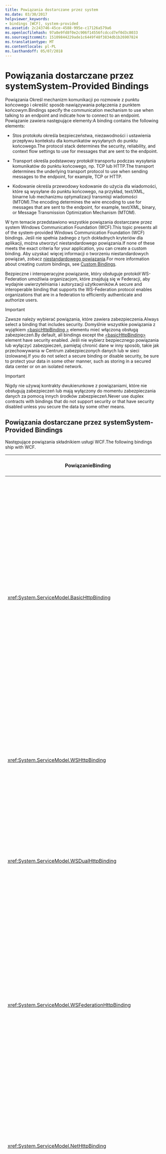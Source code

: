 ```yaml
---
title: Powiązania dostarczane przez system
ms.date: 03/30/2017
helpviewer_keywords:
- bindings [WCF], system-provided
ms.assetid: 2c243746-45ce-4588-995e-c17126a579a6
ms.openlocfilehash: 97a8e9fd8f0e2c906f14556fcdccd7ef0d3c8033
ms.sourcegitcommit: 15109844229ade1c6449f48f3834db1b26907824
ms.translationtype: MT
ms.contentlocale: pl-PL
ms.lasthandoff: 05/07/2018
---
```

# <a name="system-provided-bindings"></a><span data-ttu-id="24175-102">Powiązania dostarczane przez system</span><span class="sxs-lookup"><span data-stu-id="24175-102">System-Provided Bindings</span></span>
<span data-ttu-id="24175-103">Powiązania Określ mechanizm komunikacji po rozmowie z punktu końcowego i określić sposób nawiązywania połączenia z punktem końcowym.</span><span class="sxs-lookup"><span data-stu-id="24175-103">Bindings specify the communication mechanism to use when talking to an endpoint and indicate how to connect to an endpoint.</span></span> <span data-ttu-id="24175-104">Powiązanie zawiera następujące elementy:</span><span class="sxs-lookup"><span data-stu-id="24175-104">A binding contains the following elements:</span></span>  
  
-   <span data-ttu-id="24175-105">Stos protokołu określa bezpieczeństwa, niezawodności i ustawienia przepływu kontekstu dla komunikatów wysyłanych do punktu końcowego.</span><span class="sxs-lookup"><span data-stu-id="24175-105">The protocol stack determines the security, reliability, and context flow settings to use for messages that are sent to the endpoint.</span></span>  
  
-   <span data-ttu-id="24175-106">Transport określa podstawowy protokół transportu podczas wysyłania komunikatów do punktu końcowego, np. TCP lub HTTP.</span><span class="sxs-lookup"><span data-stu-id="24175-106">The transport determines the underlying transport protocol to use when sending messages to the endpoint, for example, TCP or HTTP.</span></span>  
  
-   <span data-ttu-id="24175-107">Kodowanie określa przewodowy kodowanie do użycia dla wiadomości, które są wysyłane do punktu końcowego, na przykład, text/XML, binarne lub mechanizmu optymalizacji transmisji wiadomości (MTOM).</span><span class="sxs-lookup"><span data-stu-id="24175-107">The encoding determines the wire encoding to use for messages that are sent to the endpoint, for example, text/XML, binary, or Message Transmission Optimization Mechanism (MTOM).</span></span>  
  
 <span data-ttu-id="24175-108">W tym temacie przedstawiono wszystkie powiązania dostarczane przez system Windows Communication Foundation (WCF).</span><span class="sxs-lookup"><span data-stu-id="24175-108">This topic presents all of the system-provided Windows Communication Foundation (WCF) bindings.</span></span> <span data-ttu-id="24175-109">Jeśli nie spełnia żadnego z tych dokładnych kryteriów dla aplikacji, można utworzyć niestandardowego powiązania.</span><span class="sxs-lookup"><span data-stu-id="24175-109">If none of these meets the exact criteria for your application, you can create a custom binding.</span></span> <span data-ttu-id="24175-110">Aby uzyskać więcej informacji o tworzeniu niestandardowych powiązań, zobacz [niestandardowego powiązania](../../../docs/framework/wcf/extending/custom-bindings.md).</span><span class="sxs-lookup"><span data-stu-id="24175-110">For more information about creating custom bindings, see [Custom Bindings](../../../docs/framework/wcf/extending/custom-bindings.md).</span></span>  
  
 <span data-ttu-id="24175-111">Bezpieczne i interoperacyjne powiązanie, który obsługuje protokół WS-Federation umożliwia organizacjom, które znajdują się w Federacji, aby wydajnie uwierzytelniania i autoryzacji użytkowników.</span><span class="sxs-lookup"><span data-stu-id="24175-111">A secure and interoperable binding that supports the WS-Federation protocol enables organizations that are in a federation to efficiently authenticate and authorize users.</span></span>  
  
> [!IMPORTANT]
>  <span data-ttu-id="24175-112">Zawsze należy wybierać powiązania, które zawiera zabezpieczenia.</span><span class="sxs-lookup"><span data-stu-id="24175-112">Always select a binding that includes security.</span></span> <span data-ttu-id="24175-113">Domyślnie wszystkie powiązania z wyjątkiem [ \<basicHttpBinding >](../../../docs/framework/configure-apps/file-schema/wcf/basichttpbinding.md) elementu mieć włączoną obsługą zabezpieczeń.</span><span class="sxs-lookup"><span data-stu-id="24175-113">By default, all bindings except the [\<basicHttpBinding>](../../../docs/framework/configure-apps/file-schema/wcf/basichttpbinding.md) element have security enabled.</span></span> <span data-ttu-id="24175-114">Jeśli nie wybierz bezpiecznego powiązania lub wyłączyć zabezpieczeń, pamiętaj chronić dane w inny sposób, takie jak przechowywania w Centrum zabezpieczonych danych lub w sieci izolowanej.</span><span class="sxs-lookup"><span data-stu-id="24175-114">If you do not select a secure binding or disable security, be sure to protect your data in some other manner, such as storing in a secured data center or on an isolated network.</span></span>  
  
> [!IMPORTANT]
>  <span data-ttu-id="24175-115">Nigdy nie używaj kontrakty dwukierunkowe z powiązaniami, które nie obsługują zabezpieczeń lub mają wyłączony do momentu zabezpieczania danych za pomocą innych środków zabezpieczeń.</span><span class="sxs-lookup"><span data-stu-id="24175-115">Never use duplex contracts with bindings that do not support security or that have security disabled unless you secure the data by some other means.</span></span>  
  
## <a name="system-provided-bindings"></a><span data-ttu-id="24175-116">Powiązania dostarczane przez system</span><span class="sxs-lookup"><span data-stu-id="24175-116">System-Provided Bindings</span></span>  
 <span data-ttu-id="24175-117">Następujące powiązania składnikiem usługi WCF.</span><span class="sxs-lookup"><span data-stu-id="24175-117">The following bindings ship with WCF.</span></span>  
  
|<span data-ttu-id="24175-118">Powiązanie</span><span class="sxs-lookup"><span data-stu-id="24175-118">Binding</span></span>|<span data-ttu-id="24175-119">Element konfiguracji</span><span class="sxs-lookup"><span data-stu-id="24175-119">Configuration Element</span></span>|<span data-ttu-id="24175-120">Opis</span><span class="sxs-lookup"><span data-stu-id="24175-120">Description</span></span>|  
|-------------|---------------------------|-----------------|  
|<xref:System.ServiceModel.BasicHttpBinding>|[<span data-ttu-id="24175-121">\<basicHttpBinding ></span><span class="sxs-lookup"><span data-stu-id="24175-121">\<basicHttpBinding></span></span>](../../../docs/framework/configure-apps/file-schema/wcf/basichttpbinding.md)|<span data-ttu-id="24175-122">Powiązanie, które jest odpowiednie dla komunikacji z profilu WS-Basic zgodność usług sieci Web, na przykład usługi sieci Web platformy ASP.NET (ASMX) — na podstawie usług.</span><span class="sxs-lookup"><span data-stu-id="24175-122">A binding that is suitable for communicating with WS-Basic Profile conformant Web services, for example, ASP.NET Web services (ASMX)-based services.</span></span> <span data-ttu-id="24175-123">To powiązanie korzysta z protokołu HTTP jako transportu i tekstu/XML jako domyślne kodowanie komunikatu.</span><span class="sxs-lookup"><span data-stu-id="24175-123">This binding uses HTTP as the transport and text/XML as the default message encoding.</span></span>|  
|<xref:System.ServiceModel.WSHttpBinding>|[<span data-ttu-id="24175-124">\<wsHttpBinding></span><span class="sxs-lookup"><span data-stu-id="24175-124">\<wsHttpBinding></span></span>](../../../docs/framework/configure-apps/file-schema/wcf/wshttpbinding.md)|<span data-ttu-id="24175-125">Bezpieczne i interoperacyjne powiązanie odpowiednie dla kontraktów na usługę non-duplex.</span><span class="sxs-lookup"><span data-stu-id="24175-125">A secure and interoperable binding that is suitable for non-duplex service contracts.</span></span>|  
|<xref:System.ServiceModel.WSDualHttpBinding>|[<span data-ttu-id="24175-126">\<wsDualHttpBinding ></span><span class="sxs-lookup"><span data-stu-id="24175-126">\<wsDualHttpBinding></span></span>](../../../docs/framework/configure-apps/file-schema/wcf/wsdualhttpbinding.md)|<span data-ttu-id="24175-127">Bezpieczne i interoperacyjne powiązanie odpowiednie dla kontraktów usługi duplex lub komunikacji za pośrednictwem pośredników SOAP.</span><span class="sxs-lookup"><span data-stu-id="24175-127">A secure and interoperable binding that is suitable for duplex service contracts or communication through SOAP intermediaries.</span></span>|  
|<xref:System.ServiceModel.WSFederationHttpBinding>|[<span data-ttu-id="24175-128">\<wsFederationHttpBinding></span><span class="sxs-lookup"><span data-stu-id="24175-128">\<wsFederationHttpBinding></span></span>](../../../docs/framework/configure-apps/file-schema/wcf/wsfederationhttpbinding.md)|<span data-ttu-id="24175-129">Bezpieczne i interoperacyjne powiązanie obsługuje protokół WS-Federation, która umożliwia organizacjom, które znajdują się w Federacji, aby wydajnie uwierzytelniania i autoryzacji użytkowników.</span><span class="sxs-lookup"><span data-stu-id="24175-129">A secure and interoperable binding that supports the WS-Federation protocol that enables organizations that are in a federation to efficiently authenticate and authorize users.</span></span>|  
|<xref:System.ServiceModel.NetHttpBinding>|<span data-ttu-id="24175-130">\<netHttpBinding ></span><span class="sxs-lookup"><span data-stu-id="24175-130">\<netHttpBinding></span></span>|<span data-ttu-id="24175-131">Powiązanie przeznaczony do używania protokołu HTTP lub protokołu WebSocket usług używającej kodowanie binarne domyślnie.</span><span class="sxs-lookup"><span data-stu-id="24175-131">A binding designed for consuming HTTP or WebSocket services that uses binary encoding by default.</span></span>|  
|<xref:System.ServiceModel.NetHttpsBinding>|<span data-ttu-id="24175-132">\<netHttpsBinding ></span><span class="sxs-lookup"><span data-stu-id="24175-132">\<netHttpsBinding></span></span>|<span data-ttu-id="24175-133">Bezpiecznego powiązania przeznaczony do używania protokołu HTTP lub protokołu WebSocket usług używającej kodowanie binarne domyślnie.</span><span class="sxs-lookup"><span data-stu-id="24175-133">A secure binding designed for consuming HTTP or WebSocket services that uses binary encoding by default.</span></span>|  
|<xref:System.ServiceModel.NetTcpBinding>|[<span data-ttu-id="24175-134">\<netTcpBinding></span><span class="sxs-lookup"><span data-stu-id="24175-134">\<netTcpBinding></span></span>](../../../docs/framework/configure-apps/file-schema/wcf/nettcpbinding.md)|<span data-ttu-id="24175-135">Bezpieczne i zoptymalizowane powiązanie odpowiednie dla komunikacji między komputerami między aplikacjami WCF.</span><span class="sxs-lookup"><span data-stu-id="24175-135">A secure and optimized binding suitable for cross-machine communication between WCF applications.</span></span>|  
|<xref:System.ServiceModel.NetNamedPipeBinding>|[<span data-ttu-id="24175-136">\<netNamedPipeBinding ></span><span class="sxs-lookup"><span data-stu-id="24175-136">\<netNamedPipeBinding></span></span>](../../../docs/framework/configure-apps/file-schema/wcf/netnamedpipebinding.md)|<span data-ttu-id="24175-137">Bezpieczne, niezawodne i zoptymalizowane powiązanie odpowiednie dla komunikacji na komputerze między aplikacjami WCF.</span><span class="sxs-lookup"><span data-stu-id="24175-137">A secure, reliable, optimized binding that is suitable for on-machine communication between WCF applications.</span></span>|  
|<xref:System.ServiceModel.NetMsmqBinding>|[<span data-ttu-id="24175-138">\<netMsmqBinding ></span><span class="sxs-lookup"><span data-stu-id="24175-138">\<netMsmqBinding></span></span>](../../../docs/framework/configure-apps/file-schema/wcf/netmsmqbinding.md)|<span data-ttu-id="24175-139">Zakolejkowane powiązanie, które jest odpowiednie dla komunikacji między komputerami między aplikacjami WCF.</span><span class="sxs-lookup"><span data-stu-id="24175-139">A queued binding that is suitable for cross-machine communication between WCF applications.</span></span>|  
|<xref:System.ServiceModel.NetPeerTcpBinding>|[<span data-ttu-id="24175-140">\<netPeerTcpBinding ></span><span class="sxs-lookup"><span data-stu-id="24175-140">\<netPeerTcpBinding></span></span>](../../../docs/framework/configure-apps/file-schema/wcf/netpeertcpbinding.md)|<span data-ttu-id="24175-141">Powiązanie, które umożliwia bezpieczne, wiele komunikacji maszyny.</span><span class="sxs-lookup"><span data-stu-id="24175-141">A binding that enables secure, multiple machine communication.</span></span>|  
|<xref:System.ServiceModel.MsmqIntegration.MsmqIntegrationBinding>|[<span data-ttu-id="24175-142">\<msmqIntegrationBinding></span><span class="sxs-lookup"><span data-stu-id="24175-142">\<msmqIntegrationBinding></span></span>](../../../docs/framework/configure-apps/file-schema/wcf/msmqintegrationbinding.md)|<span data-ttu-id="24175-143">Powiązanie, które jest odpowiednie dla komunikacji między komputerami między aplikacja WCF i istniejących aplikacji z usługą MSMQ.</span><span class="sxs-lookup"><span data-stu-id="24175-143">A binding that is suitable for cross-machine communication between a WCF application and existing Message Queuing applications.</span></span>|  
|<xref:System.ServiceModel.BasicHttpContextBinding>|[<span data-ttu-id="24175-144">\<Obiekt basicHttpContextBinding ></span><span class="sxs-lookup"><span data-stu-id="24175-144">\<basicHttpContextBinding></span></span>](../../../docs/framework/configure-apps/file-schema/wcf/basichttpcontextbinding.md)|<span data-ttu-id="24175-145">Powiązanie, które jest odpowiednie dla komunikacji z zgodność profilu WS-Basic usług sieci Web umożliwiającą plików cookie protokołu HTTP używanego do wymiany kontekstu.</span><span class="sxs-lookup"><span data-stu-id="24175-145">A binding that is suitable for communicating with WS-Basic Profile conformant Web services that enables HTTP cookies to be used to exchange context.</span></span>|  
|<xref:System.ServiceModel.NetTcpContextBinding>|[<span data-ttu-id="24175-146">\<netTcpContextBinding ></span><span class="sxs-lookup"><span data-stu-id="24175-146">\<netTcpContextBinding></span></span>](../../../docs/framework/configure-apps/file-schema/wcf/nettcpcontextbinding.md)|<span data-ttu-id="24175-147">Bezpieczne i zoptymalizowane powiązanie odpowiednie dla komunikacji między komputerami między aplikacjami WCF, który umożliwia nagłówki SOAP używanego do wymiany kontekstu.</span><span class="sxs-lookup"><span data-stu-id="24175-147">A secure and optimized binding suitable for cross-machine communication between WCF applications that enables SOAP headers to be used to exchange context.</span></span>|  
|<xref:System.ServiceModel.WebHttpBinding>|[<span data-ttu-id="24175-148">\<webHttpBinding></span><span class="sxs-lookup"><span data-stu-id="24175-148">\<webHttpBinding></span></span>](../../../docs/framework/configure-apps/file-schema/wcf/webhttpbinding.md)|<span data-ttu-id="24175-149">Wiązanie używane do konfigurowania punktów końcowych dla usług sieci Web WCF, które są dostępne za pośrednictwem żądania HTTP zamiast na wiadomości SOAP.</span><span class="sxs-lookup"><span data-stu-id="24175-149">A binding used to configure endpoints for WCF Web services that are exposed through HTTP requests instead of SOAP messages.</span></span>|  
|<xref:System.ServiceModel.WSHttpContextBinding>|[<span data-ttu-id="24175-150">\<wsHttpContextBinding ></span><span class="sxs-lookup"><span data-stu-id="24175-150">\<wsHttpContextBinding></span></span>](../../../docs/framework/configure-apps/file-schema/wcf/wshttpcontextbinding.md)|<span data-ttu-id="24175-151">Bezpieczny i</span><span class="sxs-lookup"><span data-stu-id="24175-151">A secure and</span></span> |<xref:System.ServiceModel.UdpBinding>|<span data-ttu-id="24175-152">\<udpBinding ></span><span class="sxs-lookup"><span data-stu-id="24175-152">\<udpBinding></span></span>|<span data-ttu-id="24175-153">Wiązanie używane podczas wysyłania serii proste wiadomości do wielu klientów jednocześnie.</span><span class="sxs-lookup"><span data-stu-id="24175-153">A binding to use when sending a burst of simple messages to a large number of clients simultaneously.</span></span>|  
  
 <span data-ttu-id="24175-154">W poniższej tabeli przedstawiono funkcje każdego powiązania dostarczane przez system.</span><span class="sxs-lookup"><span data-stu-id="24175-154">The following table shows the features of each of the system-provided bindings.</span></span> <span data-ttu-id="24175-155">Powiązania znajdują się w kolumnach tabeli; funkcje są wyświetlane w wierszach i opisane w drugiej tabeli.</span><span class="sxs-lookup"><span data-stu-id="24175-155">The bindings are found in the table columns; the features are listed in the rows and described in a second table.</span></span> <span data-ttu-id="24175-156">Poniższa tabela zawiera klucz, skróty powiązanie użyte.</span><span class="sxs-lookup"><span data-stu-id="24175-156">The following table provides a key for the binding abbreviations used.</span></span> <span data-ttu-id="24175-157">Aby wybrać powiązanie, określić kolumnę, która spełnia wszystkie potrzebne funkcje wiersza.</span><span class="sxs-lookup"><span data-stu-id="24175-157">To select a binding, determine which column satisfies all of the row features you need.</span></span>  
  
|<span data-ttu-id="24175-158">Powiązanie</span><span class="sxs-lookup"><span data-stu-id="24175-158">Binding</span></span>|<span data-ttu-id="24175-159">Współdziałanie</span><span class="sxs-lookup"><span data-stu-id="24175-159">Interoperability</span></span>|<span data-ttu-id="24175-160">Zabezpieczenia (ustawienie domyślne)</span><span class="sxs-lookup"><span data-stu-id="24175-160">Security (Default)</span></span>|<span data-ttu-id="24175-161">Sesja</span><span class="sxs-lookup"><span data-stu-id="24175-161">Session</span></span><br /><br /> <span data-ttu-id="24175-162">(Domyślnie)</span><span class="sxs-lookup"><span data-stu-id="24175-162">(Default)</span></span>|<span data-ttu-id="24175-163">Transakcje</span><span class="sxs-lookup"><span data-stu-id="24175-163">Transactions</span></span>|<span data-ttu-id="24175-164">Dupleks</span><span class="sxs-lookup"><span data-stu-id="24175-164">Duplex</span></span>|<span data-ttu-id="24175-165">Kodowania (ustawienie domyślne)</span><span class="sxs-lookup"><span data-stu-id="24175-165">Encoding (Default)</span></span>|<span data-ttu-id="24175-166">przesyłanie strumieniowe</span><span class="sxs-lookup"><span data-stu-id="24175-166">Streaming</span></span><br /><br /> <span data-ttu-id="24175-167">(Domyślnie)</span><span class="sxs-lookup"><span data-stu-id="24175-167">(Default)</span></span>|  
|-------------|----------------------|--------------------------|-----------------------------|------------------|------------|--------------------------|-------------------------------|  
|<xref:System.ServiceModel.BasicHttpBinding>|<span data-ttu-id="24175-168">Basic Profile 1.1</span><span class="sxs-lookup"><span data-stu-id="24175-168">Basic Profile 1.1</span></span>|<span data-ttu-id="24175-169">(Brak), Transport, wiadomości, mieszany</span><span class="sxs-lookup"><span data-stu-id="24175-169">(None), Transport, Message, Mixed</span></span>|<span data-ttu-id="24175-170">(Brak)</span><span class="sxs-lookup"><span data-stu-id="24175-170">(None)</span></span>|<span data-ttu-id="24175-171">(Brak)</span><span class="sxs-lookup"><span data-stu-id="24175-171">(None)</span></span>|<span data-ttu-id="24175-172">n/d</span><span class="sxs-lookup"><span data-stu-id="24175-172">n/a</span></span>|<span data-ttu-id="24175-173">Tekst, (MTOM)</span><span class="sxs-lookup"><span data-stu-id="24175-173">Text, (MTOM)</span></span>|<span data-ttu-id="24175-174">Tak</span><span class="sxs-lookup"><span data-stu-id="24175-174">Yes</span></span><br /><br /> <span data-ttu-id="24175-175">(buforowanej)</span><span class="sxs-lookup"><span data-stu-id="24175-175">(buffered)</span></span>|  
|<xref:System.ServiceModel.WSHttpBinding>|<span data-ttu-id="24175-176">WS</span><span class="sxs-lookup"><span data-stu-id="24175-176">WS</span></span>|<span data-ttu-id="24175-177">Mieszane transportu, (komunikat)</span><span class="sxs-lookup"><span data-stu-id="24175-177">Transport, (Message), Mixed</span></span>|<span data-ttu-id="24175-178">(Brak), niezawodnej sesji, sesja zabezpieczeń</span><span class="sxs-lookup"><span data-stu-id="24175-178">(None), Reliable Session, Security Session</span></span>|<span data-ttu-id="24175-179">Tak (Brak)</span><span class="sxs-lookup"><span data-stu-id="24175-179">(None), Yes</span></span>|<span data-ttu-id="24175-180">n/d</span><span class="sxs-lookup"><span data-stu-id="24175-180">n/a</span></span>|<span data-ttu-id="24175-181">(Tekst), MTOM</span><span class="sxs-lookup"><span data-stu-id="24175-181">(Text), MTOM</span></span>|<span data-ttu-id="24175-182">Nie</span><span class="sxs-lookup"><span data-stu-id="24175-182">No</span></span>|  
|<xref:System.ServiceModel.WSDualHttpBinding>|<span data-ttu-id="24175-183">WS</span><span class="sxs-lookup"><span data-stu-id="24175-183">WS</span></span>|<span data-ttu-id="24175-184">(Komunikat), Brak</span><span class="sxs-lookup"><span data-stu-id="24175-184">(Message), None</span></span>|<span data-ttu-id="24175-185">(Niezawodnej sesji), sesja zabezpieczeń</span><span class="sxs-lookup"><span data-stu-id="24175-185">(Reliable Session), Security Session</span></span>|<span data-ttu-id="24175-186">Tak (Brak)</span><span class="sxs-lookup"><span data-stu-id="24175-186">(None), Yes</span></span>|<span data-ttu-id="24175-187">Tak</span><span class="sxs-lookup"><span data-stu-id="24175-187">Yes</span></span>|<span data-ttu-id="24175-188">(Tekst), MTOM</span><span class="sxs-lookup"><span data-stu-id="24175-188">(Text), MTOM</span></span>|<span data-ttu-id="24175-189">Nie</span><span class="sxs-lookup"><span data-stu-id="24175-189">No</span></span>|  
|<xref:System.ServiceModel.WSFederationHttpBinding>|<span data-ttu-id="24175-190">WS-Federation</span><span class="sxs-lookup"><span data-stu-id="24175-190">WS-Federation</span></span>|<span data-ttu-id="24175-191">(Komunikat), mieszany, Brak</span><span class="sxs-lookup"><span data-stu-id="24175-191">(Message), Mixed, None</span></span>|<span data-ttu-id="24175-192">(Brak), niezawodnej sesji, sesja zabezpieczeń</span><span class="sxs-lookup"><span data-stu-id="24175-192">(None), Reliable Session, Security Session</span></span>|<span data-ttu-id="24175-193">Tak (Brak)</span><span class="sxs-lookup"><span data-stu-id="24175-193">(None), Yes</span></span>|<span data-ttu-id="24175-194">Nie</span><span class="sxs-lookup"><span data-stu-id="24175-194">No</span></span>|<span data-ttu-id="24175-195">(Tekst), MTOM</span><span class="sxs-lookup"><span data-stu-id="24175-195">(Text), MTOM</span></span>|<span data-ttu-id="24175-196">Nie</span><span class="sxs-lookup"><span data-stu-id="24175-196">No</span></span>|  
|<xref:System.ServiceModel.NetHttpBinding>|<span data-ttu-id="24175-197">.NET</span><span class="sxs-lookup"><span data-stu-id="24175-197">.NET</span></span>|<span data-ttu-id="24175-198">(Brak), Transport, wiadomości, TransportWithMessageCredential, TransportCredentialOnly</span><span class="sxs-lookup"><span data-stu-id="24175-198">(None), Transport, Message, TransportWithMessageCredential, TransportCredentialOnly</span></span>|<span data-ttu-id="24175-199">Zobacz Uwaga poniżej</span><span class="sxs-lookup"><span data-stu-id="24175-199">See note below</span></span>|<span data-ttu-id="24175-200">Brak</span><span class="sxs-lookup"><span data-stu-id="24175-200">None</span></span>|<span data-ttu-id="24175-201">Zobacz Uwaga poniżej</span><span class="sxs-lookup"><span data-stu-id="24175-201">See note below</span></span>|<span data-ttu-id="24175-202">(Binarnego), tekst, MTOM</span><span class="sxs-lookup"><span data-stu-id="24175-202">(Binary), Text,MTOM</span></span>|<span data-ttu-id="24175-203">Tak (buforowanej)</span><span class="sxs-lookup"><span data-stu-id="24175-203">Yes (buffered)</span></span>|  
|<xref:System.ServiceModel.NetHttpsBinding>|<span data-ttu-id="24175-204">.NET</span><span class="sxs-lookup"><span data-stu-id="24175-204">.NET</span></span>|<span data-ttu-id="24175-205">(Transportu), TransportWithMessageCredential</span><span class="sxs-lookup"><span data-stu-id="24175-205">(Transport), TransportWithMessageCredential</span></span>|<span data-ttu-id="24175-206">Zobacz Uwaga poniżej</span><span class="sxs-lookup"><span data-stu-id="24175-206">See note below</span></span>|<span data-ttu-id="24175-207">Brak</span><span class="sxs-lookup"><span data-stu-id="24175-207">None</span></span>|<span data-ttu-id="24175-208">Zobacz Uwaga poniżej</span><span class="sxs-lookup"><span data-stu-id="24175-208">See note below</span></span>|<span data-ttu-id="24175-209">(Binarnego), tekst, MTOM</span><span class="sxs-lookup"><span data-stu-id="24175-209">(Binary), Text,MTOM</span></span>|<span data-ttu-id="24175-210">Tak (buforowanej)</span><span class="sxs-lookup"><span data-stu-id="24175-210">Yes (buffered)</span></span>|  
|<xref:System.ServiceModel.NetTcpBinding>|<span data-ttu-id="24175-211">.NET</span><span class="sxs-lookup"><span data-stu-id="24175-211">.NET</span></span>|<span data-ttu-id="24175-212">(Transportu), mieszanym wiadomości, None,</span><span class="sxs-lookup"><span data-stu-id="24175-212">(Transport), Message, None, Mixed</span></span>|<span data-ttu-id="24175-213">(Transportu), niezawodnej sesji, sesja zabezpieczeń</span><span class="sxs-lookup"><span data-stu-id="24175-213">(Transport), Reliable Session, Security Session</span></span>|<span data-ttu-id="24175-214">Tak (Brak)</span><span class="sxs-lookup"><span data-stu-id="24175-214">(None), Yes</span></span>|<span data-ttu-id="24175-215">Tak</span><span class="sxs-lookup"><span data-stu-id="24175-215">Yes</span></span>|<span data-ttu-id="24175-216">plików binarnych</span><span class="sxs-lookup"><span data-stu-id="24175-216">Binary</span></span>|<span data-ttu-id="24175-217">Tak</span><span class="sxs-lookup"><span data-stu-id="24175-217">Yes</span></span><br /><br /> <span data-ttu-id="24175-218">(buforowanej)</span><span class="sxs-lookup"><span data-stu-id="24175-218">(buffered)</span></span>|  
|<xref:System.ServiceModel.NetNamedPipeBinding>|<span data-ttu-id="24175-219">.NET</span><span class="sxs-lookup"><span data-stu-id="24175-219">.NET</span></span>|<span data-ttu-id="24175-220">(Transportu), Brak</span><span class="sxs-lookup"><span data-stu-id="24175-220">(Transport), None</span></span>|<span data-ttu-id="24175-221">Brak (transportu)</span><span class="sxs-lookup"><span data-stu-id="24175-221">None, (Transport)</span></span>|<span data-ttu-id="24175-222">Tak (Brak)</span><span class="sxs-lookup"><span data-stu-id="24175-222">(None), Yes</span></span>|<span data-ttu-id="24175-223">Tak</span><span class="sxs-lookup"><span data-stu-id="24175-223">Yes</span></span>|<span data-ttu-id="24175-224">plików binarnych</span><span class="sxs-lookup"><span data-stu-id="24175-224">Binary</span></span>|<span data-ttu-id="24175-225">Tak</span><span class="sxs-lookup"><span data-stu-id="24175-225">Yes</span></span><br /><br /> <span data-ttu-id="24175-226">(buforowanej)</span><span class="sxs-lookup"><span data-stu-id="24175-226">(buffered)</span></span>|  
|<xref:System.ServiceModel.NetMsmqBinding>|<span data-ttu-id="24175-227">.NET</span><span class="sxs-lookup"><span data-stu-id="24175-227">.NET</span></span>|<span data-ttu-id="24175-228">Komunikat (transportu), Brak</span><span class="sxs-lookup"><span data-stu-id="24175-228">Message, (Transport), None</span></span>|<span data-ttu-id="24175-229">(Brak), transportu</span><span class="sxs-lookup"><span data-stu-id="24175-229">(None), Transport</span></span>|<span data-ttu-id="24175-230">Brak (tak)</span><span class="sxs-lookup"><span data-stu-id="24175-230">None, (Yes)</span></span>|<span data-ttu-id="24175-231">Nie</span><span class="sxs-lookup"><span data-stu-id="24175-231">No</span></span>|<span data-ttu-id="24175-232">plików binarnych</span><span class="sxs-lookup"><span data-stu-id="24175-232">Binary</span></span>|<span data-ttu-id="24175-233">Nie</span><span class="sxs-lookup"><span data-stu-id="24175-233">No</span></span>|  
|<xref:System.ServiceModel.NetPeerTcpBinding>|<span data-ttu-id="24175-234">elementów równorzędnych</span><span class="sxs-lookup"><span data-stu-id="24175-234">Peer</span></span>|<span data-ttu-id="24175-235">(Transportu)</span><span class="sxs-lookup"><span data-stu-id="24175-235">(Transport)</span></span>|<span data-ttu-id="24175-236">(Brak)</span><span class="sxs-lookup"><span data-stu-id="24175-236">(None)</span></span>|<span data-ttu-id="24175-237">(Brak)</span><span class="sxs-lookup"><span data-stu-id="24175-237">(None)</span></span>|<span data-ttu-id="24175-238">Tak</span><span class="sxs-lookup"><span data-stu-id="24175-238">Yes</span></span>||<span data-ttu-id="24175-239">Nie</span><span class="sxs-lookup"><span data-stu-id="24175-239">No</span></span>|  
|<xref:System.ServiceModel.MsmqIntegration.MsmqIntegrationBinding>|<span data-ttu-id="24175-240">Usługa MSMQ</span><span class="sxs-lookup"><span data-stu-id="24175-240">MSMQ</span></span>|<span data-ttu-id="24175-241">(Transportu)</span><span class="sxs-lookup"><span data-stu-id="24175-241">(Transport)</span></span>|<span data-ttu-id="24175-242">(Brak)</span><span class="sxs-lookup"><span data-stu-id="24175-242">(None)</span></span>|<span data-ttu-id="24175-243">Brak (tak)</span><span class="sxs-lookup"><span data-stu-id="24175-243">None, (Yes)</span></span>|<span data-ttu-id="24175-244">n/d</span><span class="sxs-lookup"><span data-stu-id="24175-244">n/a</span></span>|<span data-ttu-id="24175-245">n/d</span><span class="sxs-lookup"><span data-stu-id="24175-245">n/a</span></span>|<span data-ttu-id="24175-246">Nie</span><span class="sxs-lookup"><span data-stu-id="24175-246">No</span></span>|  
|<xref:System.ServiceModel.BasicHttpContextBinding>|<span data-ttu-id="24175-247">Basic Profile 1.1</span><span class="sxs-lookup"><span data-stu-id="24175-247">Basic Profile 1.1</span></span>|<span data-ttu-id="24175-248">(Brak), Transport, wiadomości, mieszany</span><span class="sxs-lookup"><span data-stu-id="24175-248">(None), Transport, Message, Mixed</span></span>|<span data-ttu-id="24175-249">(Brak)</span><span class="sxs-lookup"><span data-stu-id="24175-249">(None)</span></span>|<span data-ttu-id="24175-250">(Brak)</span><span class="sxs-lookup"><span data-stu-id="24175-250">(None)</span></span>|<span data-ttu-id="24175-251">n/d</span><span class="sxs-lookup"><span data-stu-id="24175-251">n/a</span></span>|<span data-ttu-id="24175-252">Tekst, (MTOM)</span><span class="sxs-lookup"><span data-stu-id="24175-252">Text, (MTOM)</span></span>|<span data-ttu-id="24175-253">Tak</span><span class="sxs-lookup"><span data-stu-id="24175-253">Yes</span></span><br /><br /> <span data-ttu-id="24175-254">(buforowanej)</span><span class="sxs-lookup"><span data-stu-id="24175-254">(buffered)</span></span>|  
|<xref:System.ServiceModel.NetTcpContextBinding>|<span data-ttu-id="24175-255">.NET</span><span class="sxs-lookup"><span data-stu-id="24175-255">.NET</span></span>|<span data-ttu-id="24175-256">(Transportu), mieszanym wiadomości, None,</span><span class="sxs-lookup"><span data-stu-id="24175-256">(Transport), Message, None, Mixed</span></span>|<span data-ttu-id="24175-257">(Transportu), niezawodnej sesji, sesja zabezpieczeń</span><span class="sxs-lookup"><span data-stu-id="24175-257">(Transport), Reliable Session, Security Session</span></span>|<span data-ttu-id="24175-258">Tak (Brak)</span><span class="sxs-lookup"><span data-stu-id="24175-258">(None), Yes</span></span>|<span data-ttu-id="24175-259">Tak</span><span class="sxs-lookup"><span data-stu-id="24175-259">Yes</span></span>|<span data-ttu-id="24175-260">plików binarnych</span><span class="sxs-lookup"><span data-stu-id="24175-260">Binary</span></span>|<span data-ttu-id="24175-261">Tak</span><span class="sxs-lookup"><span data-stu-id="24175-261">Yes</span></span><br /><br /> <span data-ttu-id="24175-262">(buforowanej)</span><span class="sxs-lookup"><span data-stu-id="24175-262">(buffered)</span></span>|  
|<xref:System.ServiceModel.WSHttpContextBinding>|<span data-ttu-id="24175-263">WS</span><span class="sxs-lookup"><span data-stu-id="24175-263">WS</span></span>|<span data-ttu-id="24175-264">Mieszane transportu, (komunikat)</span><span class="sxs-lookup"><span data-stu-id="24175-264">Transport, (Message), Mixed</span></span>|<span data-ttu-id="24175-265">(Brak), niezawodnej sesji, sesja zabezpieczeń</span><span class="sxs-lookup"><span data-stu-id="24175-265">(None), Reliable Session, Security Session</span></span>|<span data-ttu-id="24175-266">Tak (Brak)</span><span class="sxs-lookup"><span data-stu-id="24175-266">(None), Yes</span></span>|<span data-ttu-id="24175-267">n/d</span><span class="sxs-lookup"><span data-stu-id="24175-267">n/a</span></span>|<span data-ttu-id="24175-268">Tekst, (MTOM)</span><span class="sxs-lookup"><span data-stu-id="24175-268">Text, (MTOM)</span></span>|<span data-ttu-id="24175-269">Nie</span><span class="sxs-lookup"><span data-stu-id="24175-269">No</span></span>|  
|<xref:System.ServiceModel.UdpBinding>|<span data-ttu-id="24175-270">.NET **Uwaga:** współdziałanie można osiągnąć poprzez wdrożenie standardowe specyfikacji SOAP-over-UDP, która implementuje tego powiązania.</span><span class="sxs-lookup"><span data-stu-id="24175-270">.NET **Note:**  Interoperability can be achieved by implementing the standard SOAP-over-UDP spec which this binding implements.</span></span>|<span data-ttu-id="24175-271">(Brak)</span><span class="sxs-lookup"><span data-stu-id="24175-271">(None)</span></span>|<span data-ttu-id="24175-272">(Brak)</span><span class="sxs-lookup"><span data-stu-id="24175-272">(None)</span></span>|<span data-ttu-id="24175-273">(Brak)</span><span class="sxs-lookup"><span data-stu-id="24175-273">(None)</span></span>|<span data-ttu-id="24175-274">n/d</span><span class="sxs-lookup"><span data-stu-id="24175-274">n/a</span></span>|<span data-ttu-id="24175-275">(Tekst)</span><span class="sxs-lookup"><span data-stu-id="24175-275">(Text)</span></span>|<span data-ttu-id="24175-276">Nie</span><span class="sxs-lookup"><span data-stu-id="24175-276">No</span></span>|  
  
> [!IMPORTANT]
>  <span data-ttu-id="24175-277"><xref:System.ServiceModel.NetHttpBinding> jest przeznaczony do używania protokołu HTTP lub protokołu WebSocket usług powiązania i używa kodowanie binarne domyślnie.</span><span class="sxs-lookup"><span data-stu-id="24175-277"><xref:System.ServiceModel.NetHttpBinding> is a binding designed for consuming HTTP or WebSocket services and uses binary encoding by default.</span></span> <span data-ttu-id="24175-278"><xref:System.ServiceModel.NetHttpBinding> wykryje, czy jest używana z kontraktu "żądanie-odpowiedź" lub kontraktu dwukierunkowego i zmianę jego zachowania, aby dopasować — zostanie użyty dla dupleks HTTP dla żądanie odpowiedź i technologia WebSockets.</span><span class="sxs-lookup"><span data-stu-id="24175-278"><xref:System.ServiceModel.NetHttpBinding> will detect whether it is used with a request-reply contract or duplex contract and change its behavior to match - it will use HTTP for request-reply and WebSockets for duplex.</span></span> <span data-ttu-id="24175-279">To zachowanie można przesłonić przy użyciu <!--zz <xref:System.ServiceModel.NetHttpBinding.WebSocketTransportUsage%2A>--> `System.ServiceModel.NetHttpBinding.WebSocketTransportUsage` powiązanie ustawienie: dozwolone — jest to wartość domyślna i działa zgodnie z powyższym opisem. NotAllowed — uniemożliwia to Websocket używana.</span><span class="sxs-lookup"><span data-stu-id="24175-279">This behavior can be overridden using the <!--zz <xref:System.ServiceModel.NetHttpBinding.WebSocketTransportUsage%2A>--> `System.ServiceModel.NetHttpBinding.WebSocketTransportUsage` binding setting:Allowed - This is the default value and behaves as described above.NotAllowed - This prevents WebSockets from being used.</span></span> <span data-ttu-id="24175-280">Podjęto próbę użycia kontraktu dwukierunkowego tego ustawienia spowoduje Wystąpił wyjątek. Wymagana — wymusza Websocket do użycia nawet w przypadku kontraktów "żądanie-odpowiedź".</span><span class="sxs-lookup"><span data-stu-id="24175-280">Attempting to use a duplex contract with this setting will result in an exception.Required - This forces WebSockets to be used even for request-reply contracts.</span></span> <span data-ttu-id="24175-281">NetHttpBinding obsługuje zarówno w trybie HTTP, jak i w trybie protokołu WebSocket niezawodnej sesji.</span><span class="sxs-lookup"><span data-stu-id="24175-281">NetHttpBinding supports reliable sessions in both HTTP mode and WebSocket mode.</span></span> <span data-ttu-id="24175-282">W WebSocket tryb sesji są dostarczane przez transport.</span><span class="sxs-lookup"><span data-stu-id="24175-282">In WebSocket mode sessions are provided by the transport.</span></span>  
  
 <span data-ttu-id="24175-283">W poniższej tabeli przedstawiono funkcje wymienione w powyższej tabeli.</span><span class="sxs-lookup"><span data-stu-id="24175-283">The following table explains the features listed in the previous table.</span></span>  
  
|<span data-ttu-id="24175-284">Funkcja</span><span class="sxs-lookup"><span data-stu-id="24175-284">Feature</span></span>|<span data-ttu-id="24175-285">Opis</span><span class="sxs-lookup"><span data-stu-id="24175-285">Description</span></span>|  
|-------------|-----------------|  
|<span data-ttu-id="24175-286">Typ współdziałanie</span><span class="sxs-lookup"><span data-stu-id="24175-286">Interoperability Type</span></span>|<span data-ttu-id="24175-287">Nazwy protokołu lub technologii, z którym powiązania zapewnia współdziałanie.</span><span class="sxs-lookup"><span data-stu-id="24175-287">Names the protocol or technology with which the binding ensures interoperation.</span></span>|  
|<span data-ttu-id="24175-288">Zabezpieczenia</span><span class="sxs-lookup"><span data-stu-id="24175-288">Security</span></span>|<span data-ttu-id="24175-289">Określa, jak chronione są kanału:</span><span class="sxs-lookup"><span data-stu-id="24175-289">Specifies how the channel is secured:</span></span><br /><br /> <span data-ttu-id="24175-290">-Brak: Wiadomości protokołu SOAP nie jest zabezpieczony, a klient nie jest uwierzytelniony.</span><span class="sxs-lookup"><span data-stu-id="24175-290">-   None: The SOAP message is not secured and the client is not authenticated.</span></span><br /><span data-ttu-id="24175-291">-Transport: Spełnione są wymagania dotyczące zabezpieczeń w warstwie transportowej.</span><span class="sxs-lookup"><span data-stu-id="24175-291">-   Transport: Security requirements are satisfied at the transport layer.</span></span><br /><span data-ttu-id="24175-292">-Komunikat o błędzie: Spełnione są wymagania dotyczące zabezpieczeń w warstwie wiadomości.</span><span class="sxs-lookup"><span data-stu-id="24175-292">-   Message: Security requirements are satisfied at the message layer.</span></span><br /><span data-ttu-id="24175-293">-Mieszane: Oświadczeń odbywa się w komunikacie; wymagania dotyczące integralności i poufności informacji są spełnione przez warstwę transportu.</span><span class="sxs-lookup"><span data-stu-id="24175-293">-   Mixed: Claims are carried in the message; integrity and confidentiality requirements are satisfied by the transport layer.</span></span>|  
|<span data-ttu-id="24175-294">Sesja</span><span class="sxs-lookup"><span data-stu-id="24175-294">Session</span></span>|<span data-ttu-id="24175-295">Określa, czy to powiązanie obsługuje kontrakty sesji.</span><span class="sxs-lookup"><span data-stu-id="24175-295">Specifies whether this binding supports session contracts.</span></span>|  
|<span data-ttu-id="24175-296">Transakcje</span><span class="sxs-lookup"><span data-stu-id="24175-296">Transactions</span></span>|<span data-ttu-id="24175-297">Określa, czy transakcje są włączone.</span><span class="sxs-lookup"><span data-stu-id="24175-297">Specifies whether transactions are enabled.</span></span>|  
|<span data-ttu-id="24175-298">Dupleks</span><span class="sxs-lookup"><span data-stu-id="24175-298">Duplex</span></span>|<span data-ttu-id="24175-299">Określa, czy kontrakty dwukierunkowe są obsługiwane.</span><span class="sxs-lookup"><span data-stu-id="24175-299">Specifies whether duplex contracts are supported.</span></span> <span data-ttu-id="24175-300">Należy pamiętać, ta funkcja wymaga obsługi dla sesji w powiązaniu.</span><span class="sxs-lookup"><span data-stu-id="24175-300">Note that this feature requires support for Sessions in the binding.</span></span>|  
|<span data-ttu-id="24175-301">Kodowanie</span><span class="sxs-lookup"><span data-stu-id="24175-301">Encoding</span></span>|<span data-ttu-id="24175-302">Określa format przesyłania wiadomości.</span><span class="sxs-lookup"><span data-stu-id="24175-302">Specifies the wire format of the message.</span></span> <span data-ttu-id="24175-303">Dozwolone wartości:</span><span class="sxs-lookup"><span data-stu-id="24175-303">Allowable values include:</span></span><br /><br /> <span data-ttu-id="24175-304">-Tekst: na przykład UTF-8.</span><span class="sxs-lookup"><span data-stu-id="24175-304">-   Text: for example UTF-8.</span></span><br /><span data-ttu-id="24175-305">-Binarne</span><span class="sxs-lookup"><span data-stu-id="24175-305">-   Binary</span></span><br /><span data-ttu-id="24175-306">-Mechanizmu optymalizacji transmisji wiadomości (MTOM): Metoda efektywne kodowanie binarne elementów XML w kontekście koperty protokołu SOAP.</span><span class="sxs-lookup"><span data-stu-id="24175-306">-   Message Transmission Optimization Mechanism (MTOM): A method for efficiently encoding binary XML elements within the context of a SOAP envelope.</span></span>|  
|<span data-ttu-id="24175-307">przesyłanie strumieniowe</span><span class="sxs-lookup"><span data-stu-id="24175-307">Streaming</span></span>|<span data-ttu-id="24175-308">Określa, czy przesyłanie strumieniowe jest obsługiwane dla komunikatów przychodzących i wychodzących.</span><span class="sxs-lookup"><span data-stu-id="24175-308">Specifies whether streaming is supported for incoming and outgoing messages.</span></span> <span data-ttu-id="24175-309">Użyj `TransferMode` powiązania, które można ustawić wartości właściwości.</span><span class="sxs-lookup"><span data-stu-id="24175-309">Use the `TransferMode` property on the binding to set the value.</span></span> <span data-ttu-id="24175-310">Dozwolone wartości:</span><span class="sxs-lookup"><span data-stu-id="24175-310">The allowable values include:</span></span><br /><br /> <span data-ttu-id="24175-311">-   <xref:System.ServiceModel.TransferMode.Buffered>: Komunikaty żądań i odpowiedzi zarówno buforowana.</span><span class="sxs-lookup"><span data-stu-id="24175-311">-   <xref:System.ServiceModel.TransferMode.Buffered>: The request and response messages are both buffered.</span></span><br /><span data-ttu-id="24175-312">-   <xref:System.ServiceModel.TransferMode.Streamed>: Komunikaty żądań i odpowiedzi zarówno strumieniowo.</span><span class="sxs-lookup"><span data-stu-id="24175-312">-   <xref:System.ServiceModel.TransferMode.Streamed>: The request and response messages are both streamed.</span></span><br /><span data-ttu-id="24175-313">-   <xref:System.ServiceModel.TransferMode.StreamedRequest>: Komunikat żądania jest przesyłane strumieniowo i komunikat odpowiedzi są buforowane.</span><span class="sxs-lookup"><span data-stu-id="24175-313">-   <xref:System.ServiceModel.TransferMode.StreamedRequest>: The request message is streamed and the response message is buffered.</span></span><br /><span data-ttu-id="24175-314">-   <xref:System.ServiceModel.TransferMode.StreamedResponse>: Komunikat żądania są buforowane, a komunikat odpowiedzi przesyłanej strumieniowo.</span><span class="sxs-lookup"><span data-stu-id="24175-314">-   <xref:System.ServiceModel.TransferMode.StreamedResponse>: The request message is buffered and the response message is streamed.</span></span>|  
  
## <a name="see-also"></a><span data-ttu-id="24175-315">Zobacz też</span><span class="sxs-lookup"><span data-stu-id="24175-315">See Also</span></span>  
 [<span data-ttu-id="24175-316">Przegląd tworzenia punktów końcowych</span><span class="sxs-lookup"><span data-stu-id="24175-316">Endpoint Creation Overview</span></span>](../../../docs/framework/wcf/endpoint-creation-overview.md)  
 [<span data-ttu-id="24175-317">Konfigurowanie usług i klientów za pomocą powiązań</span><span class="sxs-lookup"><span data-stu-id="24175-317">Using Bindings to Configure Services and Clients</span></span>](../../../docs/framework/wcf/using-bindings-to-configure-services-and-clients.md)  
 [<span data-ttu-id="24175-318">Podstawy programowania przy użyciu programu WCF</span><span class="sxs-lookup"><span data-stu-id="24175-318">Basic WCF Programming</span></span>](../../../docs/framework/wcf/basic-wcf-programming.md)
